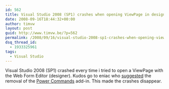 ```yaml
---
id: 562
title: Visual Studio 2008 (SP1) crashes when opening ViewPage in designer
date: 2008-09-16T18:44:32+00:00
author: timvw
layout: post
guid: http://www.timvw.be/?p=562
permalink: /2008/09/16/visual-studio-2008-sp1-crashes-when-opening-viewpage-in-designer/
dsq_thread_id:
  - 1933325961
tags:
  - Visual Studio
---
```

Visual Studio 2008 (SP1) crashed every time i tried to open a ViewPage with the Web Form Editor (designer). Kudos go to eniac who [suggested](http://haacked.com/archive/2008/09/05/mvcfutures-and-asp.net-mvc-beta.aspx) the removal of the [Power Commands](http://code.msdn.microsoft.com/PowerCommands) add-in. This made the crashes disappear.
